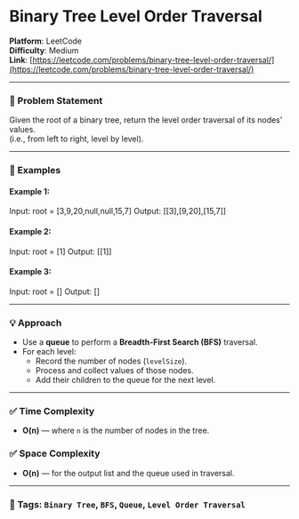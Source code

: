 # Binary Tree Level Order Traversal

**Platform**: LeetCode  
**Difficulty**: Medium  
**Link**: [https://leetcode.com/problems/binary-tree-level-order-traversal/](https://leetcode.com/problems/binary-tree-level-order-traversal/)

---

### 🧠 Problem Statement

Given the root of a binary tree, return the level order traversal of its nodes' values.  
(i.e., from left to right, level by level).

---

### 🧪 Examples

#### Example 1:
Input: root = [3,9,20,null,null,15,7]
Output: [[3],[9,20],[15,7]]

#### Example 2:
Input: root = [1]
Output: [[1]]

#### Example 3:
Input: root = []
Output: []

---

### 💡 Approach

- Use a **queue** to perform a **Breadth-First Search (BFS)** traversal.
- For each level:
    - Record the number of nodes (`levelSize`).
    - Process and collect values of those nodes.
    - Add their children to the queue for the next level.

---

### ✅ Time Complexity

- **O(n)** — where `n` is the number of nodes in the tree.

### ✅ Space Complexity

- **O(n)** — for the output list and the queue used in traversal.

---

### 📌 Tags: `Binary Tree`, `BFS`, `Queue`, `Level Order Traversal`
